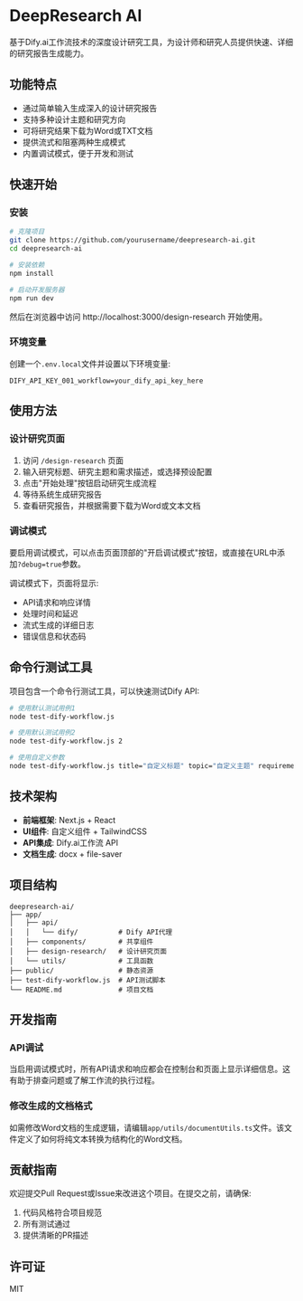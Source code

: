 # DeepResearch AI

基于Dify.ai工作流技术的深度设计研究工具，为设计师和研究人员提供快速、详细的研究报告生成能力。

## 功能特点

- 通过简单输入生成深入的设计研究报告
- 支持多种设计主题和研究方向
- 可将研究结果下载为Word或TXT文档
- 提供流式和阻塞两种生成模式
- 内置调试模式，便于开发和测试

## 快速开始

### 安装

```bash
# 克隆项目
git clone https://github.com/yourusername/deepresearch-ai.git
cd deepresearch-ai

# 安装依赖
npm install

# 启动开发服务器
npm run dev
```

然后在浏览器中访问 http://localhost:3000/design-research 开始使用。

### 环境变量

创建一个`.env.local`文件并设置以下环境变量:

```
DIFY_API_KEY_001_workflow=your_dify_api_key_here
```

## 使用方法

### 设计研究页面

1. 访问 `/design-research` 页面
2. 输入研究标题、研究主题和需求描述，或选择预设配置
3. 点击"开始处理"按钮启动研究生成流程
4. 等待系统生成研究报告
5. 查看研究报告，并根据需要下载为Word或文本文档

### 调试模式

要启用调试模式，可以点击页面顶部的"开启调试模式"按钮，或直接在URL中添加`?debug=true`参数。

调试模式下，页面将显示:
- API请求和响应详情
- 处理时间和延迟
- 流式生成的详细日志
- 错误信息和状态码

## 命令行测试工具

项目包含一个命令行测试工具，可以快速测试Dify API:

```bash
# 使用默认测试用例1
node test-dify-workflow.js

# 使用默认测试用例2
node test-dify-workflow.js 2

# 使用自定义参数
node test-dify-workflow.js title="自定义标题" topic="自定义主题" requirements="自定义需求"
```

## 技术架构

- **前端框架**: Next.js + React
- **UI组件**: 自定义组件 + TailwindCSS
- **API集成**: Dify.ai工作流 API
- **文档生成**: docx + file-saver

## 项目结构

```
deepresearch-ai/
├── app/
│   ├── api/
│   │   └── dify/          # Dify API代理
│   ├── components/        # 共享组件
│   ├── design-research/   # 设计研究页面
│   └── utils/             # 工具函数
├── public/                # 静态资源
├── test-dify-workflow.js  # API测试脚本
└── README.md              # 项目文档
```

## 开发指南

### API调试

当启用调试模式时，所有API请求和响应都会在控制台和页面上显示详细信息。这有助于排查问题或了解工作流的执行过程。

### 修改生成的文档格式

如需修改Word文档的生成逻辑，请编辑`app/utils/documentUtils.ts`文件。该文件定义了如何将纯文本转换为结构化的Word文档。

## 贡献指南

欢迎提交Pull Request或Issue来改进这个项目。在提交之前，请确保:

1. 代码风格符合项目规范
2. 所有测试通过
3. 提供清晰的PR描述

## 许可证

MIT
